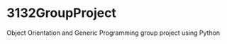 3132GroupProject
================

Object Orientation and Generic Programming group project using Python
